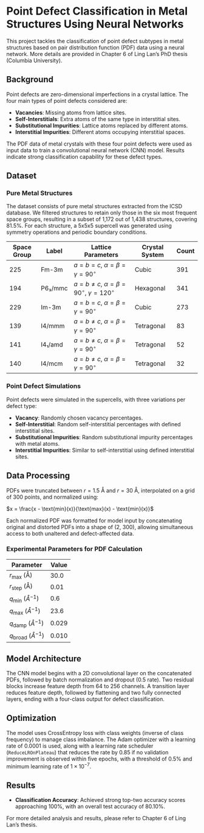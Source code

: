 # Point Defect Classification in Metal Structures Using Neural Networks

This project tackles the classification of point defect subtypes in metal structures based on pair distribution function (PDF) data using a neural network. 
More details are provided in Chapter 6 of Ling Lan’s PhD thesis (Columbia University).

## Background

Point defects are zero-dimensional imperfections in a crystal lattice. The four main types of point defects considered are:

- **Vacancies**: Missing atoms from lattice sites.
- **Self-Interstitials**: Extra atoms of the same type in interstitial sites.
- **Substitutional Impurities**: Lattice atoms replaced by different atoms.
- **Interstitial Impurities**: Different atoms occupying interstitial spaces.

The PDF data of metal crystals with these four point defects were used as input data to train a convolutional neural network (CNN) model. Results indicate strong classification capability for these defect types.

## Dataset

### Pure Metal Structures

The dataset consists of pure metal structures extracted from the ICSD database. We filtered structures to retain only those in the six most frequent space groups, resulting in a subset of 1,172 out of 1,438 structures, covering 81.5%. For each structure, a 5x5x5 supercell was generated using symmetry operations and periodic boundary conditions.

| Space Group | Label     | Lattice Parameters                        | Crystal System | Count |
|-------------|-----------|-------------------------------------------|----------------|-------|
| 225         | Fm-3m     | $a = b = c$, $\alpha = \beta = \gamma = 90^\circ$ | Cubic          | 391   |
| 194         | P6₃/mmc   | $a = b \neq c$, $\alpha = \beta = 90^\circ$, $\gamma = 120^\circ$ | Hexagonal     | 341   |
| 229         | Im-3m     | $a = b = c$, $\alpha = \beta = \gamma = 90^\circ$ | Cubic          | 273   |
| 139         | I4/mmm    | $a = b \neq c$, $\alpha = \beta = \gamma = 90^\circ$ | Tetragonal    | 83    |
| 141         | I4₁/amd   | $a = b \neq c$, $\alpha = \beta = \gamma = 90^\circ$ | Tetragonal    | 52    |
| 140         | I4/mcm    | $a = b \neq c$, $\alpha = \beta = \gamma = 90^\circ$ | Tetragonal    | 32    |

### Point Defect Simulations

Point defects were simulated in the supercells, with three variations per defect type:
- **Vacancy**: Randomly chosen vacancy percentages.
- **Self-Interstitial**: Random self-interstitial percentages with defined interstitial sites.
- **Substitutional Impurities**: Random substitutional impurity percentages with metal atoms.
- **Interstitial Impurities**: Similar to self-interstitial using defined interstitial sites.

## Data Processing

PDFs were truncated between $r = 1.5$ Å and $r = 30$ Å, interpolated on a grid of 300 points, and normalized using:

$x = \frac{x - \text{min}(x)}{\text{max}(x) - \text{min}(x)}$

Each normalized PDF was formatted for model input by concatenating original and distorted PDFs into a shape of (2, 300), allowing simultaneous access to both unaltered and defect-affected data.

### Experimental Parameters for PDF Calculation

| Parameter       | Value |
|-----------------|-------|
| $r_{\text{max}}$ (Å)  | 30.0  |
| $r_{\text{step}}$ (Å) | 0.01  |
| $q_{\text{min}}$ ($Å^{-1}$) | 0.6   |
| $q_{\text{max}}$ ($Å^{-1}$) | 23.6  |
| $q_{\text{damp}}$ ($Å^{-1}$) | 0.029 |
| $q_{\text{broad}}$ ($Å^{-1}$) | 0.010 |

## Model Architecture

The CNN model begins with a 2D convolutional layer on the concatenated PDFs, followed by batch normalization and dropout (0.5 rate). Two residual blocks increase feature depth from 64 to 256 channels. A transition layer reduces feature depth, followed by flattening and two fully connected layers, ending with a four-class output for defect classification.

## Optimization

The model uses CrossEntropy loss with class weights (inverse of class frequency) to manage class imbalance. The Adam optimizer with a learning rate of 0.0001 is used, along with a learning rate scheduler (`ReduceLROnPlateau`) that reduces the rate by 0.85 if no validation improvement is observed within five epochs, with a threshold of 0.5% and minimum learning rate of $1 \times 10^{-7}$.

## Results

- **Classification Accuracy**: Achieved strong top-two accuracy scores approaching 100%, with an overall test accuracy of 80.10%.

For more detailed analysis and results, please refer to Chapter 6 of Ling Lan’s thesis.
